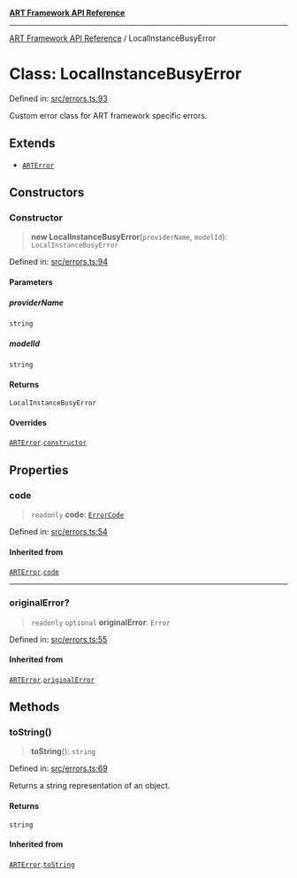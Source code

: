 [**ART Framework API Reference**](../README.md)

***

[ART Framework API Reference](../README.md) / LocalInstanceBusyError

# Class: LocalInstanceBusyError

Defined in: [src/errors.ts:93](https://github.com/hashangit/ART/blob/a8524de337702d2ec210d86aff2464ac0aeed73e/src/errors.ts#L93)

Custom error class for ART framework specific errors.

## Extends

- [`ARTError`](ARTError.md)

## Constructors

### Constructor

> **new LocalInstanceBusyError**(`providerName`, `modelId`): `LocalInstanceBusyError`

Defined in: [src/errors.ts:94](https://github.com/hashangit/ART/blob/a8524de337702d2ec210d86aff2464ac0aeed73e/src/errors.ts#L94)

#### Parameters

##### providerName

`string`

##### modelId

`string`

#### Returns

`LocalInstanceBusyError`

#### Overrides

[`ARTError`](ARTError.md).[`constructor`](ARTError.md#constructor)

## Properties

### code

> `readonly` **code**: [`ErrorCode`](../enumerations/ErrorCode.md)

Defined in: [src/errors.ts:54](https://github.com/hashangit/ART/blob/a8524de337702d2ec210d86aff2464ac0aeed73e/src/errors.ts#L54)

#### Inherited from

[`ARTError`](ARTError.md).[`code`](ARTError.md#code)

***

### originalError?

> `readonly` `optional` **originalError**: `Error`

Defined in: [src/errors.ts:55](https://github.com/hashangit/ART/blob/a8524de337702d2ec210d86aff2464ac0aeed73e/src/errors.ts#L55)

#### Inherited from

[`ARTError`](ARTError.md).[`originalError`](ARTError.md#originalerror)

## Methods

### toString()

> **toString**(): `string`

Defined in: [src/errors.ts:69](https://github.com/hashangit/ART/blob/a8524de337702d2ec210d86aff2464ac0aeed73e/src/errors.ts#L69)

Returns a string representation of an object.

#### Returns

`string`

#### Inherited from

[`ARTError`](ARTError.md).[`toString`](ARTError.md#tostring)
